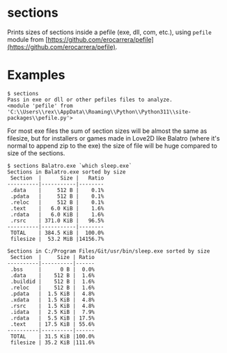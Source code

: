 # sections

Prints sizes of sections inside a pefile (exe, dll, com, etc.), using `pefile` module
from [https://github.com/erocarrera/pefile](https://github.com/erocarrera/pefile).

# Examples

```
$ sections
Pass in exe or dll or other pefiles files to analyze.
<module 'pefile' from 'C:\\Users\\rex\\AppData\\Roaming\\Python\\Python311\\site-packages\\pefile.py'>
```

For most exe files the sum of section sizes will be almost the same as filesize, but for
installers or games made in Love2D like Balatro (where it's normal to append zip to the
exe) the size of file will be huge compared to size of the sections.

```
$ sections Balatro.exe `which sleep.exe`
Sections in Balatro.exe sorted by size
 Section  |      Size |   Ratio
----------|-----------|--------
 .data    |     512 B |    0.1%
 .pdata   |     512 B |    0.1%
 .reloc   |     512 B |    0.1%
 .text    |   6.0 KiB |    1.6%
 .rdata   |   6.0 KiB |    1.6%
 .rsrc    | 371.0 KiB |   96.5%
----------|-----------|--------
 TOTAL    | 384.5 KiB |  100.0%
 filesize |  53.2 MiB |14156.7%

Sections in C:/Program Files/Git/usr/bin/sleep.exe sorted by size
 Section  |     Size | Ratio
----------|----------|------
 .bss     |      0 B |  0.0%
 .data    |    512 B |  1.6%
 .buildid |    512 B |  1.6%
 .reloc   |    512 B |  1.6%
 .pdata   |  1.5 KiB |  4.8%
 .xdata   |  1.5 KiB |  4.8%
 .rsrc    |  1.5 KiB |  4.8%
 .idata   |  2.5 KiB |  7.9%
 .rdata   |  5.5 KiB | 17.5%
 .text    | 17.5 KiB | 55.6%
----------|----------|------
 TOTAL    | 31.5 KiB |100.0%
 filesize | 35.2 KiB |111.6%
```
